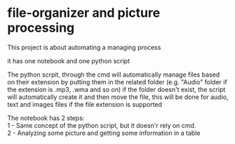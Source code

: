 # file-organizer and picture processing  

This project is about automating a managing process  

it has one notebook and one python script  

The python scrpit, through the cmd will automatically manage files based on their extension by putting them in the related folder (e.g. "Audio" folder if the extension is .mp3, .wma and so on) if the folder doesn't exist, the script will automatically create it and then move the file, this will be done for audio, text and images files if the file extension is supported    


The notebook has 2 steps:  
1 - Same concept of the python script, but it doesn'r rely on cmd.  
2 - Analyzing some picture and getting some information in a table  
